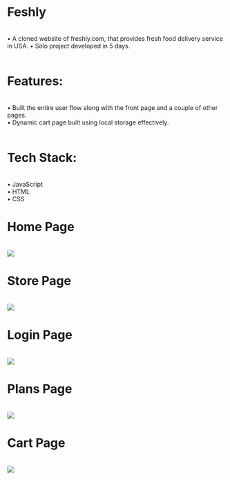 <h1>Feshly</h1><br>
• A cloned website of freshly.com, that provides fresh food delivery service in USA.
• Solo project developed in 5 days.
<br>
<br>
<h1>Features:</h1><br>
• Built the entire user flow along with the front page and a couple of other pages. <br>
• Dynamic cart page built using local storage effectively.
<br>
<br>
<h1>Tech Stack:</h1> <br>
• JavaScript <br>
• HTML <br>
• CSS <br>

<h1>Home Page</h1>

<br>
<img src="https://user-images.githubusercontent.com/93468404/165933200-93824979-f3cb-4c95-a3e1-79ce09e49f0d.png">
<br>

<h1>Store Page</h1>

<br>

<img src="https://user-images.githubusercontent.com/93468404/165933421-5b5707a6-3e9a-4b77-87fe-2d633af5292a.png">
<br>

<h1>Login Page</h1>

<br>

<img src="https://user-images.githubusercontent.com/93468404/165933827-559d0aa9-78c3-429e-b372-c4fb9716b9ed.png">
<br>

<h1>Plans Page</h1>

<br>
<img src="https://user-images.githubusercontent.com/93468404/165933249-5e64814e-5eec-451a-a246-bb5362f08f65.png">
<br>

<h1>Cart Page</h1>
<br>
<img src="https://user-images.githubusercontent.com/93468404/165933963-58e835a4-d293-469a-b080-4de38f072c92.png">
<br>
<br>

